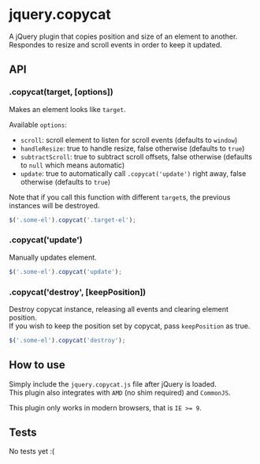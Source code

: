 # jquery.copycat

A jQuery plugin that copies position and size of an element to another.   
Respondes to resize and scroll events in order to keep it updated.


## API

### .copycat(target, [options])

Makes an element looks like `target`.

Available `options`:

- `scroll`: scroll element to listen for scroll events (defaults to `window`)
- `handleResize`: true to handle resize, false otherwise (defaults to `true`)
- `subtractScroll`: true to subtract scroll offsets, false otherwise (defaults to `null` which means automatic)
- `update`: true to automatically call `.copycat('update')` right away, false otherwise (defaults to `true`)

Note that if you call this function with different `target`s, the previous instances will be destroyed.


```js
$('.some-el').copycat('.target-el');
```

### .copycat('update')

Manually updates element.


```js
$('.some-el').copycat('update');
```


### .copycat('destroy', [keepPosition])

Destroy copycat instance, releasing all events and clearing element position.   
If you wish to keep the position set by copycat, pass `keepPosition` as true.

```js
$('.some-el').copycat('destroy');
```


## How to use

Simply include the `jquery.copycat.js` file after jQuery is loaded.   
This plugin also integrates with `AMD` (no shim required) and `CommonJS`.

This plugin only works in modern browsers, that is `IE >= 9`.


## Tests

No tests yet :(
